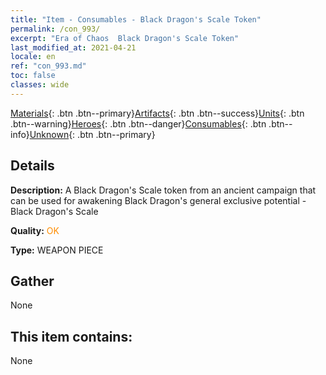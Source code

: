 ```yaml
---
title: "Item - Consumables - Black Dragon's Scale Token"
permalink: /con_993/
excerpt: "Era of Chaos  Black Dragon's Scale Token"
last_modified_at: 2021-04-21
locale: en
ref: "con_993.md"
toc: false
classes: wide
---
```

 [Materials](/Items/){: .btn .btn--primary}[Artifacts](/Items/Artifacts/){: .btn .btn--success}[Units](/Items/Units/){: .btn .btn--warning}[Heroes](/Items/Heroes/){: .btn .btn--danger}[Consumables](/Items/Consumables/){: .btn .btn--info}[Unknown](/Items/Unknown/){: .btn .btn--primary}

## Details
 **Description:** A Black Dragon's Scale token from an ancient campaign that can be used for awakening Black Dragon's general exclusive potential - Black Dragon's Scale

 **Quality:** <span style="color: #FF8C00">OK</span>

 **Type:** WEAPON PIECE

## Gather

  None

## This item contains:

  None

